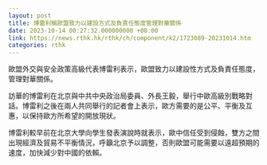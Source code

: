 ```yaml
---
layout: post
title: 博雷利稱歐盟致力以建設方式及負責任態度管理對華關係
date: 2023-10-14 00:27:32.000000000 +08:00
link: https://news.rthk.hk/rthk/ch/component/k2/1723089-20231014.htm
categories: rthk
---
```


歐盟外交與安全政策高級代表博雷利表示，歐盟致力以建設性方式及負責任態度，管理對華關係。

訪華的博雷利在北京與中共中央政治局委員、外長王毅，舉行中歐高級別戰略對話。博雷利之後在兩人共同舉行的記者會上表示，歐方需要的是公平、平衡及互惠，以保持歐方所希望的開放現狀。

博雷利較早前在北京大學向學生發表演說時就表示，歐中信任受到侵蝕，雙方之間出現經濟及貿易不平衡情況，呼籲北京予以調整，否則歐盟可能需要以遠超預期的速度，加快減少對中國的依賴。
